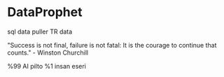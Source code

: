 # DataProphet
sql data puller TR data

"Success is not final, failure is not fatal: It is the courage to continue that counts." - Winston Churchill



%99 AI pilto %1 insan eseri
